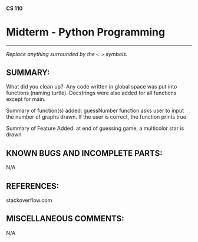 #### CS 110
# Midterm - Python Programming

***

_Replace anything surrounded by the `< >` symbols._

## SUMMARY:
What did you clean up?: Any code written in global space was put into functions (naming turtle). Docstrings were also added for all functions except for main.

Summary of function(s) added: guessNumber function asks user to input the number of graphs drawn. If the user is correct, the function prints true

Summary of Feature Added: at end of guessing game, a multicolor star is drawn

## KNOWN BUGS AND INCOMPLETE PARTS:
 N/A

## REFERENCES:
 stackoverflow.com

## MISCELLANEOUS COMMENTS:
 N/A


